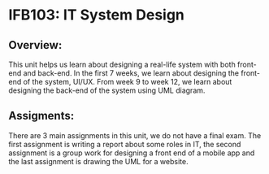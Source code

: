 # IFB103: IT System Design
## Overview:
This unit helps us learn about designing a real-life system with both front-end and back-end. In the first 7 weeks, we learn about designing the front-end of the system, UI/UX. From week 9 to week 12, we learn about designing the back-end of the system using UML diagram.
## Assigments:
There are 3 main assignments in this unit, we do not have a final exam. The first assignment is writing a report about some roles in IT, the second assignment is a group work for designing a front end of a mobile app and the last assignment is drawing the UML for a website.
